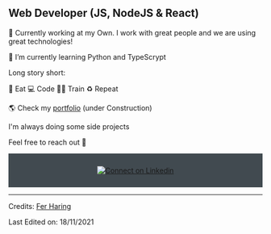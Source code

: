 <!-- ![alt README header](https://) -->

## Web Developer (JS, NodeJS & React)

🔭 Currently working at my Own. I work with great people and we are using great technologies! 

🌱 I’m currently learning Python and TypeScrypt

Long story short:

🥑 Eat 💻 Code 💪🏽 Train ♻️ Repeat


<div align="left">
     🌎 Check my <a href="https://www.fer-dev.com/" target="_blank" rel="noreferrer">portfolio</a> (under Construction)
</div>
 

I'm always doing some side projects

Feel free to reach out 💬
<!--
**Iwi4a/iwi4a** is a ✨ _special_ ✨ repository because its `README.md` (this file) appears on your GitHub profile.

Here are some ideas to get you started:

- 🔭 I’m currently working on ...
- 🌱 I’m currently learning ...
- 👯 I’m looking to collaborate on ...
- 🤔 I’m looking for help with ...
- 💬 Ask me about ...
- 📫 How to reach me: ...
- 😄 Pronouns: ...
- ⚡ Fun fact: ...
-->

<div align="center" style="background:#414a50; padding: 25px 0;">
     <a href="https://www.linkedin.com/in/fernando-haring-dev//">
        <img src="https://raw.githubusercontent.com/Iwi4a/iwi4a/master/assets/linkedin.svg" alt="Connect on Linkedin">
    </a>
</div>

-----
Credits: [Fer Haring](https://github.com/KannonH2)

Last Edited on: 18/11/2021

